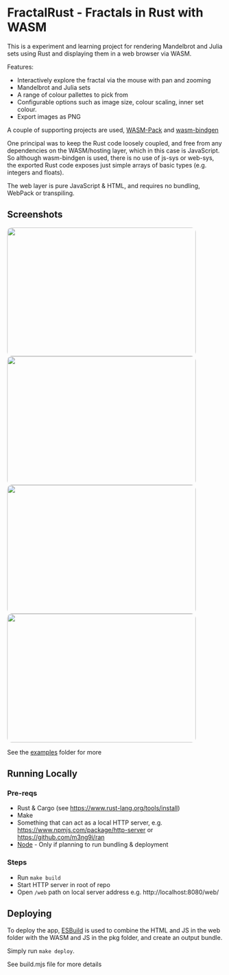 # FractalRust - Fractals in Rust with WASM

This is a experiment and learning project for rendering Mandelbrot and Julia sets using Rust and displaying them in a web browser via WASM.

Features:

- Interactively explore the fractal via the mouse with pan and zooming
- Mandelbrot and Julia sets
- A range of colour pallettes to pick from 
- Configurable options such as image size, colour scaling, inner set colour.
- Export images as PNG

A couple of supporting projects are used, [WASM-Pack](https://github.com/rustwasm/wasm-pack) and [wasm-bindgen](https://rustwasm.github.io/wasm-bindgen/)

One principal was to keep the Rust code loosely coupled, and free from any dependencies on the WASM/hosting layer, which in this case is JavaScript. So although wasm-bindgen is used, there is no use of js-sys or web-sys, the exported Rust code exposes just simple arrays of basic types (e.g. integers and floats).

The web layer is pure JavaScript & HTML, and requires no bundling, WebPack or transpiling.

## Screenshots

<img src="https://user-images.githubusercontent.com/14982936/138573056-c48aa6d0-a3a9-4db4-8b1a-3402ede2536f.png" style="width: 440px; height: 300px; border-radius:10px; object-fit: cover">

<img src="https://user-images.githubusercontent.com/14982936/138572971-a91edb9a-ab93-449e-b110-5f41cdc1ccf7.png" style="width: 440px; height: 300px; border-radius:10px; object-fit: cover">

<img src="https://user-images.githubusercontent.com/14982936/138573064-2cd0c215-8120-4a7e-a706-55ae151c87ed.png" style="width: 440px; height: 300px; border-radius:10px; object-fit: cover">

<img src="https://user-images.githubusercontent.com/14982936/138572972-973d7387-2635-4fc7-be4c-7acad193d189.png" style="width: 440px; height: 300px; border-radius:10px; object-fit: cover">

See the [examples](./examples) folder for more

## Running Locally

### Pre-reqs
- Rust & Cargo (see https://www.rust-lang.org/tools/install)
- Make
- Something that can act as a local HTTP server, e.g. https://www.npmjs.com/package/http-server or https://github.com/m3ng9i/ran
- [Node](https://nodejs.org/en/) - Only if planning to run bundling & deployment

### Steps

- Run `make build`
- Start HTTP server in root of repo
- Open `/web` path on local server address e.g. http://localhost:8080/web/

## Deploying

To deploy the app, [ESBuild](https://esbuild.github.io/) is used to combine the HTML and JS in the web folder with the WASM and JS in the pkg folder, and create an output bundle. 

Simply run `make deploy`. 

See build.mjs file for more details